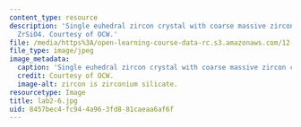 ```yaml
---
content_type: resource
description: 'Single euhedral zircon crystal with coarse massive zircon crystals:
  ZrSiO4. Courtesy of OCW.'
file: /media/https%3A/open-learning-course-data-rc.s3.amazonaws.com/12-108-structure-of-earth-materials-fall-2004/8457bec4fc944a963fd881caeaa6af6f_lab2-6.jpg
file_type: image/jpeg
image_metadata:
  caption: 'Single euhedral zircon crystal with coarse massive zircon crystals: ZrSiO4.'
  credit: Courtesy of OCW.
  image-alt: zircon is zirconium silicate.
resourcetype: Image
title: lab2-6.jpg
uid: 8457bec4-fc94-4a96-3fd8-81caeaa6af6f
---
```

